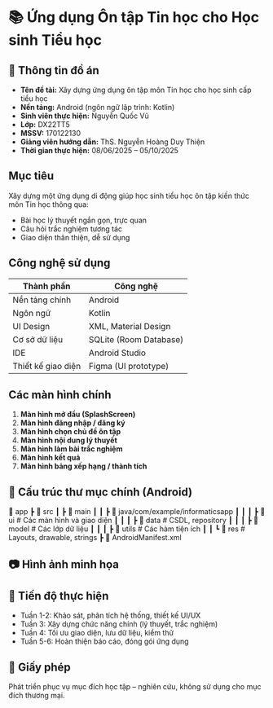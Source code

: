 # 📚 Ứng dụng Ôn tập Tin học cho Học sinh Tiểu học

## 📌 Thông tin đồ án
- **Tên đề tài:** Xây dựng ứng dụng ôn tập môn Tin học cho học sinh cấp tiểu học  
- **Nền tảng:** Android (ngôn ngữ lập trình: Kotlin)
- **Sinh viên thực hiện:** Nguyễn Quốc Vũ
- **Lớp:** DX22TT5  
- **MSSV:** 170122130
- **Giảng viên hướng dẫn:** ThS. Nguyễn Hoàng Duy Thiện
- **Thời gian thực hiện:** 08/06/2025 – 05/10/2025

##  Mục tiêu
Xây dựng một ứng dụng di động giúp học sinh tiểu học ôn tập kiến thức môn Tin học thông qua:
- Bài học lý thuyết ngắn gọn, trực quan
- Câu hỏi trắc nghiệm tương tác
- Giao diện thân thiện, dễ sử dụng

##  Công nghệ sử dụng
| Thành phần        | Công nghệ                          |
|------------------|------------------------------------|
| Nền tảng chính    | Android                            |
| Ngôn ngữ          | Kotlin                             |
| UI Design         | XML, Material Design               |
| Cơ sở dữ liệu     | SQLite (Room Database)             |
| IDE               | Android Studio                     |
| Thiết kế giao diện| Figma (UI prototype)               |

## Các màn hình chính
1. **Màn hình mở đầu (SplashScreen)**
2. **Màn hình đăng nhập / đăng ký**
3. **Màn hình chọn chủ đề ôn tập**
4. **Màn hình nội dung lý thuyết**
5. **Màn hình làm bài trắc nghiệm**
6. **Màn hình kết quả**
7. **Màn hình bảng xếp hạng / thành tích**

## 📂 Cấu trúc thư mục chính (Android)
📁 app
┣ 📁 src
┃ ┣ 📁 main
┃ ┃ ┣ 📁 java/com/example/informaticsapp
┃ ┃ ┃ ┣ 📁 ui # Các màn hình và giao diện
┃ ┃ ┃ ┣ 📁 data # CSDL, repository
┃ ┃ ┃ ┣ 📁 model # Các lớp dữ liệu
┃ ┃ ┃ ┣ 📁 utils # Các hàm tiện ích
┃ ┃ ┗ 📁 res # Layouts, drawable, strings
┣ 📄 AndroidManifest.xml


## 📷 Hình ảnh minh họa
 
## 📌 Tiến độ thực hiện
- Tuần 1-2: Khảo sát, phân tích hệ thống, thiết kế UI/UX
- Tuần 3: Xây dựng chức năng chính (lý thuyết, trắc nghiệm)
- Tuần 4: Tối ưu giao diện, lưu dữ liệu, kiểm thử
- Tuần 5-6: Hoàn thiện báo cáo, đóng gói ứng dụng

## 📄 Giấy phép
Phát triển phục vụ mục đích học tập – nghiên cứu, không sử dụng cho mục đích thương mại.
